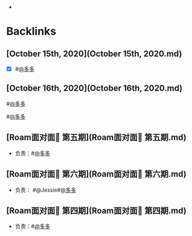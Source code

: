 - 

# Backlinks
## [October 15th, 2020](October 15th, 2020.md)
- [x] #[@多多](@多多.md)

## [October 16th, 2020](October 16th, 2020.md)
#[@多多](@多多.md)


#[@多多](@多多.md)

## [Roam面对面🍜 第五期](Roam面对面🍜 第五期.md)
- 负责：#[@多多](@多多.md)

## [Roam面对面🍜 第六期](Roam面对面🍜 第六期.md)
- 负责： #@Jessie#[@多多](@多多.md)

## [Roam面对面🍜 第四期](Roam面对面🍜 第四期.md)
- 负责：#[@多多](@多多.md)

